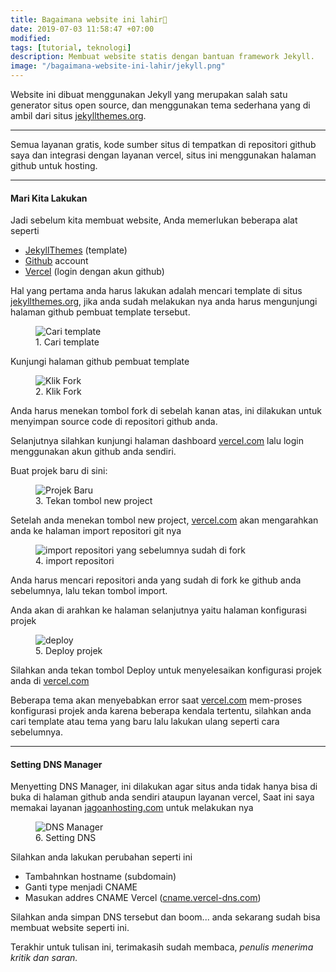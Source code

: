 ```yaml
---
title: Bagaimana website ini lahir👶
date: 2019-07-03 11:58:47 +07:00
modified:
tags: [tutorial, teknologi]
description: Membuat website statis dengan bantuan framework Jekyll.
image: "/bagaimana-website-ini-lahir/jekyll.png"
---
```



Website ini dibuat menggunakan Jekyll yang merupakan salah satu generator situs open source, dan menggunakan tema sederhana yang di ambil dari situs <a href="http://jekyllthemes.org/">jekyllthemes.org</a>.

<hr>

Semua layanan gratis, kode sumber situs di tempatkan di repositori github saya dan integrasi dengan layanan vercel, situs ini menggunakan halaman github untuk hosting.

<hr>

#### Mari Kita Lakukan
Jadi sebelum kita membuat website, Anda memerlukan beberapa alat seperti

- [JekyllThemes](http://jekyllthemes.org) (template)
- [Github](https://github.com/) account
- [Vercel](https://vercel.com/) (login dengan akun github)

Hal yang pertama anda harus lakukan adalah mencari template di situs <a href="http://jekyllthemes.org">jekyllthemes.org</a>, jika anda sudah melakukan nya anda harus mengunjungi halaman github pembuat template tersebut.

<figure>
<img src="https://raw.githubusercontent.com/africode7/rtd/master/_posts/bagaimana-website-ini-lahir%F0%9F%91%B6/search-template.png" alt="Cari template">
<figcaption>1. Cari template</figcaption>
</figure>

Kunjungi halaman github pembuat template
<figure>
<img src="https://raw.githubusercontent.com/africode7/rtd/master/_posts/bagaimana-website-ini-lahir%F0%9F%91%B6/fork-template.png" alt="Klik Fork">
<figcaption>2. Klik Fork</figcaption>
</figure>

Anda harus menekan tombol fork di sebelah kanan atas, ini dilakukan untuk menyimpan source code di repositori github anda.

Selanjutnya silahkan kunjungi halaman dashboard <a href="https://vercel.com">vercel.com</a> lalu login menggunakan akun github anda sendiri.

Buat projek baru di sini:
<figure>
<img src="https://raw.githubusercontent.com/africode7/rtd/master/_posts/bagaimana-website-ini-lahir%F0%9F%91%B6/new-project.png" alt="Projek Baru">
<figcaption>3. Tekan tombol new project</figcaption>
</figure>

Setelah anda menekan tombol new project, <a href="https://vercel.com">vercel.com</a> akan mengarahkan anda ke halaman import repositori git nya

<figure>
<img src="https://raw.githubusercontent.com/africode7/rtd/master/_posts/bagaimana-website-ini-lahir%F0%9F%91%B6/import-git.png" alt="import repositori yang sebelumnya sudah di fork">
<figcaption>4. import repositori</figcaption>
</figure>

Anda harus mencari repositori anda yang sudah di fork ke github anda sebelumnya, lalu tekan tombol import.

Anda akan di arahkan ke halaman selanjutnya yaitu halaman konfigurasi projek

<figure>
<img src="https://raw.githubusercontent.com/africode7/rtd/master/_posts/bagaimana-website-ini-lahir%F0%9F%91%B6/deploy.png" alt="deploy">
<figcaption>5. Deploy projek </figcaption>
</figure>


Silahkan anda tekan tombol Deploy untuk menyelesaikan konfigurasi projek anda di <a href="https://vercel.com">vercel.com</a>

Beberapa tema akan menyebabkan error saat <a href="https://vercel.com">vercel.com</a> mem-proses konfigurasi projek anda karena beberapa kendala tertentu, silahkan anda cari template atau tema yang baru lalu lakukan ulang seperti cara sebelumnya.

<hr>

#### Setting DNS Manager

Menyetting DNS Manager, ini dilakukan agar situs anda tidak hanya bisa di buka di halaman github anda sendiri ataupun layanan vercel, Saat ini saya memakai layanan <a href="https://jagoanhosting.com">jagoanhosting.com</a> untuk melakukan nya

<figure>
<img src="https://raw.githubusercontent.com/africode7/rtd/master/_posts/bagaimana-website-ini-lahir%F0%9F%91%B6/new-dns.png" alt="DNS Manager">
<figcaption>6. Setting DNS </figcaption>
</figure>

Silahkan anda lakukan perubahan seperti ini
- Tambahnkan hostname (subdomain)
- Ganti type menjadi CNAME
- Masukan addres CNAME Vercel (<a href="cname.vercel-dns.com">cname.vercel-dns.com</a>)

Silahkan anda simpan DNS tersebut dan boom... anda sekarang sudah bisa membuat website seperti ini.

Terakhir untuk tulisan ini, terimakasih sudah membaca, _penulis menerima kritik dan saran._ 
